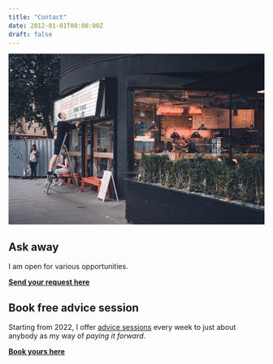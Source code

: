 ```yaml
---
title: "Contact"
date: 2012-01-01T00:00:00Z
draft: false
---
```


![Unsplash | Toa Heftiba](/toa-heftiba-fbaoc5z0F4U-unsplash.jpg)

## Ask away

I am open for various opportunities. 

**[Send your request here](https://forms.gle/ge1Uizho4ADE62mh7)**

## Book free advice session

Starting from 2022, I offer [advice sessions](https://www.linkedin.com/posts/chenwang_chen-wang-activity-6957233707602604032-JCjG?utm_source=linkedin_share&utm_medium=member_desktop_web) every week to just about anybody as my way of *paying it forward*.

**[Book yours here](https://calendly.com/cwcwcw/freeadvice)**
